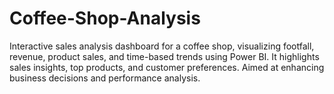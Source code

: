 # Coffee-Shop-Analysis
Interactive sales analysis dashboard for a coffee shop, visualizing footfall, revenue, product sales, and time-based trends using Power BI. It highlights sales insights, top products, and customer preferences. Aimed at enhancing business decisions and performance analysis.
